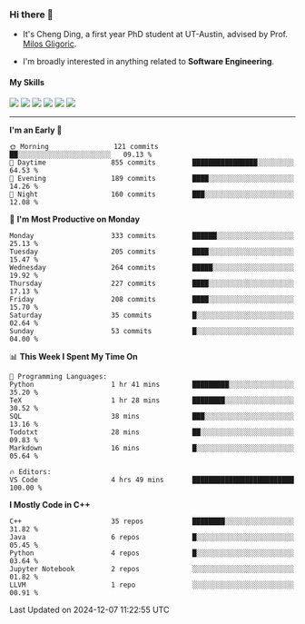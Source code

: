 ### Hi there 👋

* It's Cheng Ding, a first year PhD student at UT-Austin, advised by Prof. [Milos Gligoric](https://users.ece.utexas.edu/~gligoric/).

* I'm broadly interested in anything related to **Software Engineering**.

#### My Skills

![](https://img.shields.io/badge/C++-65318e?logo=cplusplus&logoColor=fff)
![](https://img.shields.io/badge/Python-3e74a2?logo=python&logoColor=fff)
![](https://img.shields.io/badge/C-5654a2?logo=c&logoColor=fff)
![](https://img.shields.io/badge/Go-00aaff?logo=go&logoColor=fff)
![](https://img.shields.io/badge/Docker-0088ff?logo=docker&logoColor=fff)
![](https://img.shields.io/badge/Apache-D22128?logo=apache&logoColor=fff)

---
<!--START_SECTION:waka-->
**I'm an Early 🐤** 

```text
🌞 Morning                121 commits         ██░░░░░░░░░░░░░░░░░░░░░░░   09.13 % 
🌆 Daytime                855 commits         ████████████████░░░░░░░░░   64.53 % 
🌃 Evening                189 commits         ████░░░░░░░░░░░░░░░░░░░░░   14.26 % 
🌙 Night                  160 commits         ███░░░░░░░░░░░░░░░░░░░░░░   12.08 % 
```
📅 **I'm Most Productive on Monday** 

```text
Monday                   333 commits         ██████░░░░░░░░░░░░░░░░░░░   25.13 % 
Tuesday                  205 commits         ████░░░░░░░░░░░░░░░░░░░░░   15.47 % 
Wednesday                264 commits         █████░░░░░░░░░░░░░░░░░░░░   19.92 % 
Thursday                 227 commits         ████░░░░░░░░░░░░░░░░░░░░░   17.13 % 
Friday                   208 commits         ████░░░░░░░░░░░░░░░░░░░░░   15.70 % 
Saturday                 35 commits          █░░░░░░░░░░░░░░░░░░░░░░░░   02.64 % 
Sunday                   53 commits          █░░░░░░░░░░░░░░░░░░░░░░░░   04.00 % 
```


📊 **This Week I Spent My Time On** 

```text
💬 Programming Languages: 
Python                   1 hr 41 mins        █████████░░░░░░░░░░░░░░░░   35.20 % 
TeX                      1 hr 28 mins        ████████░░░░░░░░░░░░░░░░░   30.52 % 
SQL                      38 mins             ███░░░░░░░░░░░░░░░░░░░░░░   13.16 % 
Todotxt                  28 mins             ██░░░░░░░░░░░░░░░░░░░░░░░   09.83 % 
Markdown                 16 mins             █░░░░░░░░░░░░░░░░░░░░░░░░   05.64 % 

🔥 Editors: 
VS Code                  4 hrs 49 mins       █████████████████████████   100.00 % 
```

**I Mostly Code in C++** 

```text
C++                      35 repos            ████████░░░░░░░░░░░░░░░░░   31.82 % 
Java                     6 repos             █░░░░░░░░░░░░░░░░░░░░░░░░   05.45 % 
Python                   4 repos             █░░░░░░░░░░░░░░░░░░░░░░░░   03.64 % 
Jupyter Notebook         2 repos             ░░░░░░░░░░░░░░░░░░░░░░░░░   01.82 % 
LLVM                     1 repo              ░░░░░░░░░░░░░░░░░░░░░░░░░   00.91 % 
```




 Last Updated on 2024-12-07 11:22:55 UTC
<!--END_SECTION:waka-->
